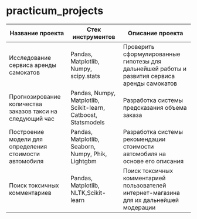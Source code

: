 # practicum_projects

| Название проекта | Стек инструментов | Описание проекта |
|------------------|-------------------|------------------|
|Исследование сервиса аренды самокатов|Pandas, Matplotlib, Numpy, scipy.stats|Проверить сформулированные гипотезы для дальнейшей работы и развития сервиса аренды самокатов|
|Прогнозирование количества заказов такси на следующий час|Pandas, Numpy, Matplotlib, Scikit-learn, Catboost, Statsmodels|Разработка системы предсказания объема заказа|
|Построение модели для определения стоимости автомобиля|Pandas, Matplotlib, Seaborn, Numpy, Phik, Lightgbm|Разработка системы рекомендации стоимости автомобиля на основе его описания|
|Поиск токсичных комментариев|Pandas, Matplotlib, NLTK,Scikit-learn|Поиск токсичных комментарией пользователей интернет-магазина для их дальнейшей модерации|
